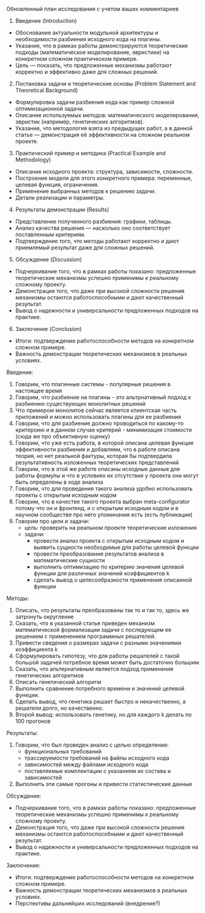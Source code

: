 Обновленный план исследования с учетом ваших комментариев

1. Введение (Introduction)

- Обоснование актуальности модульной архитектуры и необходимости разбиения исходного кода на плагины.
- Указание, что в рамках работы демонстрируются теоретические подходы (математическое моделирование, эвристики) на конкретном сложном практическом примере.
- Цель — показать, что предложенные механизмы работают корректно и эффективно даже для сложных решений.

2. Постановка задачи и теоретические основы (Problem Statement and Theoretical Background)

- Формулировка задачи разбиения кода как пример сложной оптимизационной задачи.
- Описание используемых методов: математического моделирования, эвристик (например, генетических алгоритмов).
- Указание, что методология взята из предыдущих работ, а в данной статье — демонстрация её эффективности на сложном реальном проекте.

3. Практический пример и методика (Practical Example and Methodology)

- Описание исходного проекта: структура, зависимости, сложности.
- Построение модели для этого конкретного примера: переменные, целевая функция, ограничения.
- Применение выбранных методов к решению задачи.
- Детали реализации и параметры.

4. Результаты демонстрации (Results)

- Представление полученного разбиения: графики, таблицы.
- Анализ качества решения — насколько оно соответствует поставленным критериям.
- Подтверждение того, что методы работают корректно и дают приемлемый результат даже для сложных решений.

5. Обсуждение (Discussion)

- Подчеркивание того, что в рамках работы показано: предложенные теоретические механизмы успешно применимы к реальному сложному проекту.
- Демонстрация того, что даже при высокой сложности решения механизмы остаются работоспособными и дают качественный результат.
- Вывод о надежности и универсальности предложенных подходов на практике.

6. Заключение (Conclusion)

- Итоги: подтверждение работоспособности методов на конкретном сложном примере.
- Важность демонстрации теоретических механизмов в реальных условиях.


Введение:
1. Говорим, что плагинные системы - популярные решения в настоящее время
2. Говорим, что разбиение на плагины - это альтрнативный подход к разбиению существующих монолитных решений
3. Что примером монолитов сейчас является клиентская часть приложений и можно использовать плагины для ее разбиения
4. Говорим, что для разбиение должно проводиться по какому-то критероию и в данном случае критерий - минимизация стоимости (сюда же про объективную оценку)
5. Говорим, что уже есть работа, в которой описана целевая функция эффективности разбиения и добавляем, что в работе описана теория, но нет реальной фактуры, которая бы подтвердила результативность изложенных теоретических представлений
6. Говорим, что в этой же работе описаны исходные данные для работы формулы и что в условиях их отсутствия у проекта они могут быть определены в ходе анализа
7. Говорим, что для проведения такого анализа удобно использовать проекты с открытым исходным кодом
8. Говорим, что в качестве такого проекта выбран meta-configurator потому что он и фронтенд, и с открытым исходным кодом и в научном сообществе про него упоминания есть (есть публикации)
9. Говорим про цели и задачи:
    - цель: проверить на реальном проекте теоретические изложения
    - задачи:
        - провести анализ проекта с открытым исходным кодом и выявить сущности необходимые для работы целевой функции
        - провести преобразование результатов анализа в математические сущности
        - выполнить оптимизацию по критерию значения целевой функции для различных значений коэффициентов k
        - сделать вывод о целесообразности применения описанной функции


Методы:
1. Описать, что результаты преобразованы так то и так то, здесь же затронуть округление
2. Сказать, что в указанной статье приведен механизм математической формализации задачи с последующим ее решением с применением программных решателей.
3. Привести сведения о размерах задачи с разными значениями коэффициента k
4. Сформулировать гипотезу, что для работы решателей с такой большой задачей потребное время может быть достаточно большим
5. Сказать, что альтернативным является подход применения генетических алгоритмов
6. Описать генетический алгоритм
7. Выполнить сравнение потребного времени и значений целевой функции.
8. Сделать вывод, что генетика решает быстро и некачественно, а решатели долго, но качественно.
9. Второй вывод: использовать генетику, но для каждого k делать по 100 прогонов


Результаты:
1. Говорим, что был проведен анализ с целью определения:
    - функциональных требований
    - трассируемости требований на файлы исходного кода
    - зависимостей между файлами исходного кода
    - поставляемые комплектации с указанием их состава и зависимостей
2. Выполнить эти самые прогоны и привести статистические данные 


Обсуждение:

- Подчеркивание того, что в рамках работы показано: предложенные теоретические механизмы успешно применимы к реальному сложному проекту.
- Демонстрация того, что даже при высокой сложности решения механизмы остаются работоспособными и дают качественный результат.
- Вывод о надежности и универсальности предложенных подходов на практике.


Заключение:

- Итоги: подтверждение работоспособности методов на конкретном сложном примере.
- Важность демонстрации теоретических механизмов в реальных условиях.
- Перспективы дальнейших исследований (внедрение?)
